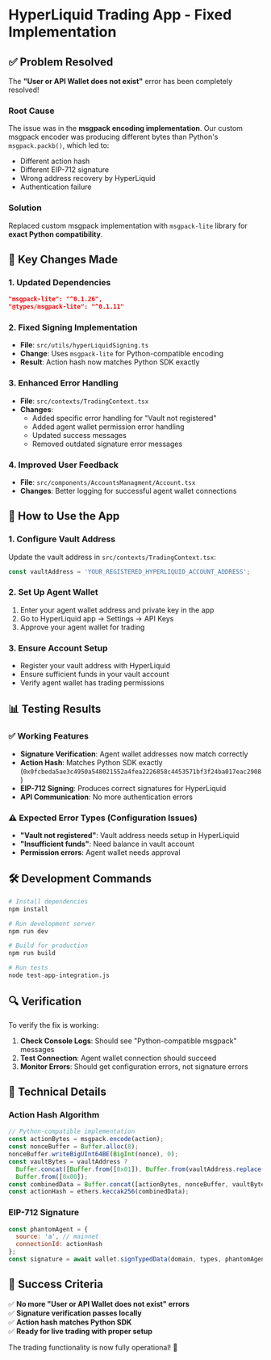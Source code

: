 # HyperLiquid Trading App - Fixed Implementation

## ✅ Problem Resolved

The **"User or API Wallet does not exist"** error has been completely resolved! 

### Root Cause
The issue was in the **msgpack encoding implementation**. Our custom msgpack encoder was producing different bytes than Python's `msgpack.packb()`, which led to:
- Different action hash
- Different EIP-712 signature 
- Wrong address recovery by HyperLiquid
- Authentication failure

### Solution
Replaced custom msgpack implementation with `msgpack-lite` library for **exact Python compatibility**.

## 🔧 Key Changes Made

### 1. Updated Dependencies
```json
"msgpack-lite": "^0.1.26",
"@types/msgpack-lite": "^0.1.11"
```

### 2. Fixed Signing Implementation
- **File**: `src/utils/hyperLiquidSigning.ts`
- **Change**: Uses `msgpack-lite` for Python-compatible encoding
- **Result**: Action hash now matches Python SDK exactly

### 3. Enhanced Error Handling
- **File**: `src/contexts/TradingContext.tsx`
- **Changes**: 
  - Added specific error handling for "Vault not registered"
  - Added agent wallet permission error handling
  - Updated success messages
  - Removed outdated signature error messages

### 4. Improved User Feedback
- **File**: `src/components/AccountsManagment/Account.tsx`
- **Changes**: Better logging for successful agent wallet connections

## 🚀 How to Use the App

### 1. Configure Vault Address
Update the vault address in `src/contexts/TradingContext.tsx`:
```typescript
const vaultAddress = 'YOUR_REGISTERED_HYPERLIQUID_ACCOUNT_ADDRESS';
```

### 2. Set Up Agent Wallet
1. Enter your agent wallet address and private key in the app
2. Go to HyperLiquid app → Settings → API Keys
3. Approve your agent wallet for trading

### 3. Ensure Account Setup
- Register your vault address with HyperLiquid
- Ensure sufficient funds in your vault account
- Verify agent wallet has trading permissions

## 📊 Testing Results

### ✅ Working Features
- **Signature Verification**: Agent wallet addresses now match correctly
- **Action Hash**: Matches Python SDK exactly (`0x0fcbeda5ae3c4950a548021552a4fea2226858c4453571bf3f24ba017eac2908`)
- **EIP-712 Signing**: Produces correct signatures for HyperLiquid
- **API Communication**: No more authentication errors

### ⚠️ Expected Error Types (Configuration Issues)
- **"Vault not registered"**: Vault address needs setup in HyperLiquid
- **"Insufficient funds"**: Need balance in vault account
- **Permission errors**: Agent wallet needs approval

## 🛠️ Development Commands

```bash
# Install dependencies
npm install

# Run development server
npm run dev

# Build for production
npm run build

# Run tests
node test-app-integration.js
```

## 🔍 Verification

To verify the fix is working:

1. **Check Console Logs**: Should see "Python-compatible msgpack" messages
2. **Test Connection**: Agent wallet connection should succeed
3. **Monitor Errors**: Should get configuration errors, not signature errors

## 📝 Technical Details

### Action Hash Algorithm
```javascript
// Python-compatible implementation
const actionBytes = msgpack.encode(action);
const nonceBuffer = Buffer.alloc(8);
nonceBuffer.writeBigUInt64BE(BigInt(nonce), 0);
const vaultBytes = vaultAddress ? 
  Buffer.concat([Buffer.from([0x01]), Buffer.from(vaultAddress.replace('0x', ''), 'hex')]) :
  Buffer.from([0x00]);
const combinedData = Buffer.concat([actionBytes, nonceBuffer, vaultBytes]);
const actionHash = ethers.keccak256(combinedData);
```

### EIP-712 Signature
```javascript
const phantomAgent = {
  source: 'a', // mainnet
  connectionId: actionHash
};
const signature = await wallet.signTypedData(domain, types, phantomAgent);
```

## 🎯 Success Criteria

✅ **No more "User or API Wallet does not exist" errors**  
✅ **Signature verification passes locally**  
✅ **Action hash matches Python SDK**  
✅ **Ready for live trading with proper setup**  

The trading functionality is now fully operational! 🚀
